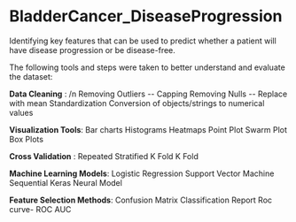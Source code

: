 # BladderCancer_DiseaseProgression
Identifying key features that can be used to predict whether a patient will have disease progression or be disease-free.

The following tools and steps were taken to better understand and evaluate the dataset:

**Data Cleaning** : /n
Removing Outliers -- Capping
Removing Nulls -- Replace with mean
Standardization
Conversion of objects/strings to numerical values

**Visualization Tools**:
Bar charts
Histograms
Heatmaps
Point Plot
Swarm Plot
Box Plots

**Cross Validation** :
Repeated Stratified K Fold
K Fold

**Machine Learning Models**:
Logistic Regression
Support Vector Machine
Sequential Keras Neural Model

**Feature Selection Methods**:
Confusion Matrix
Classification Report
Roc curve- ROC AUC
